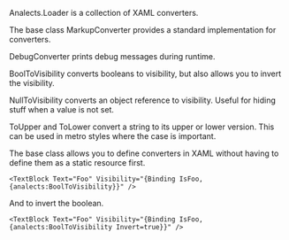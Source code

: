 Analects.Loader is a collection of XAML converters.

The base class MarkupConverter provides a standard implementation for converters.

DebugConverter prints debug messages during runtime.

BoolToVisibility converts booleans to visibility, but also allows you to invert the visibility.

NullToVisibility converts an object reference to visibility. Useful for hiding stuff when a value is not set.

ToUpper and ToLower convert a string to its upper or lower version. This can be used in metro styles where the case is important.

The base class allows you to define converters in XAML without having to define them as a static resource first.

    <TextBlock Text="Foo" Visibility="{Binding IsFoo, {analects:BoolToVisibility}}" />

And to invert the boolean.

    <TextBlock Text="Foo" Visibility="{Binding IsFoo, {analects:BoolToVisibility Invert=true}}" />